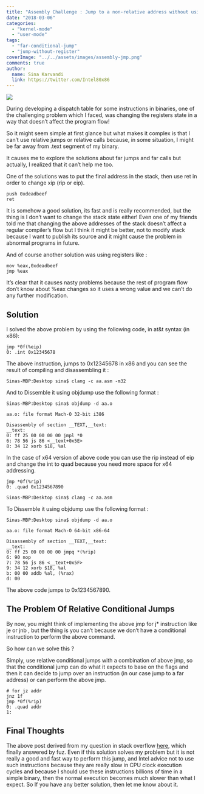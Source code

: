 ```yaml
---
title: "Assembly Challenge : Jump to a non-relative address without using registers"
date: "2018-03-06"
categories: 
  - "kernel-mode"
  - "user-mode"
tags: 
  - "far-conditional-jump"
  - "jump-without-register"
coverImage: "../../assets/images/assembly-jmp.png"
comments: true
author:
  name: Sina Karvandi
  link: https://twitter.com/Intel80x86
---
```


![](../../assets/images/assembly-jmp.png)

During developing a dispatch table for some instructions in binaries, one of the challenging problem which I faced, was changing the registers state in a way that doesn’t affect the program flow!

So it might seem simple at first glance but what makes it complex is that I can’t use relative jumps or relative calls because, in some situation, I might be far away from .text segment of my binary.

It causes me to explore the solutions about far jumps and far calls but actually, I realized that it can’t help me too.

One of the solutions was to put the final address in the stack, then use ret in order to change xip (rip or eip).

```
push 0xdeadbeef
ret
```

It is somehow a good solution, its fast and is really recommended, but the thing is I don’t want to change the stack state either! Even one of my friends told me that changing the above addresses of the stack doesn’t affect a regular compiler’s flow but I think it might be better, not to modify stack because I want to publish its source and it might cause the problem in abnormal programs in future.

And of course another solution was using registers like :

```
mov %eax,0xdeadbeef
jmp %eax
```

It’s clear that it causes nasty problems because the rest of program flow don’t know about %eax changes so it uses a wrong value and we can’t do any further modification.

## **Solution**

I solved the above problem by using the following code, in at&t syntax (in x86):

```
jmp *0f(%eip)
0: .int 0x12345678
```

The above instruction, jumps to 0x12345678 in x86 and you can see the result of compiling and disassembling it :

```
Sinas-MBP:Desktop sina$ clang -c aa.asm -m32
```

And to Dissemble it using objdump use the following format :

```
Sinas-MBP:Desktop sina$ objdump -d aa.o

aa.o: file format Mach-O 32-bit i386

Disassembly of section __TEXT,__text:
__text:
0: ff 25 00 00 00 00 jmpl *0
6: 78 56 js 86 <__text+0x5E>
8: 34 12 xorb $18, %al
```

In the case of x64 version of above code you can use the rip instead of eip and change the int to quad because you need more space for x64 addressing.

```
jmp *0f(%rip)
0: .quad 0x1234567890
```

```
Sinas-MBP:Desktop sina$ clang -c aa.asm
```

To Dissemble it using objdump use the following format :

```
Sinas-MBP:Desktop sina$ objdump -d aa.o

aa.o: file format Mach-O 64-bit x86-64

Disassembly of section __TEXT,__text:
__text:
0: ff 25 00 00 00 00 jmpq *(%rip)
6: 90 nop
7: 78 56 js 86 <__text+0x5F>
9: 34 12 xorb $18, %al
b: 00 00 addb %al, (%rax)
d: 00 
```

The above code jumps to 0x1234567890.

## The Problem Of Relative Conditional Jumps

By now, you might think of implementing the above jmp for j\* instruction like je or jnb , but the thing is you can’t because we don’t have a conditional instruction to perform the above command.

So how can we solve this ?

Simply, use relative conditional jumps with a combination of above jmp, so that the conditional jump can do what it expects to base on the flags and then it can decide to jump over an instruction (in our case jump to a far address) or can perform the above jmp.

```
# for jz addr
jnz 1f
jmp *0f(%rip)
0: .quad addr
1:
```

## Final Thoughts

The above post derived from my question in stack overflow [here](https://stackoverflow.com/questions/48498308/assemble-far-calls-or-far-jumps-j-instructions), which finally answered by fuz. Even if this solution solves my problem but it is not really a good and fast way to perform this jump, and Intel advice not to use such instructions because they are really slow in CPU clock execution cycles and because I should use these instructions billions of time in a simple binary, then the normal execution becomes much slower than what I expect. So If you have any better solution, then let me know about it.
